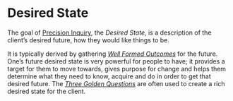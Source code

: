 # Desired State

The goal of [Precision Inquiry](./), the _Desired State_, is a description of the client’s desired future, how they would like things to be.

It is typically derived by gathering [_Well Formed Outcomes_](well-formed-outcomes.md) for the future. One’s future desired state is very powerful for people to have; it provides a target for them to move towards, gives purpose for change and helps them determine what they need to know, acquire and do in order to get that desired future. The [_Three Golden Questions_](three-golden-questions.md) are often used to create a rich desired state for the client.

